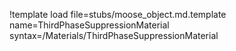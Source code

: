 !template load file=stubs/moose_object.md.template name=ThirdPhaseSuppressionMaterial syntax=/Materials/ThirdPhaseSuppressionMaterial